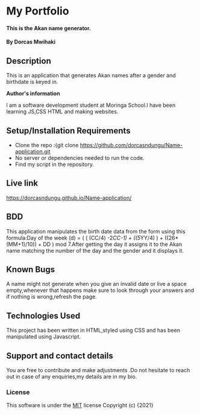 # My Portfolio
#### This is the Akan name generator.
#### By **Dorcas Mwihaki**
## Description
This is an application that generates Akan names after a gender and birthdate is keyed in.

**Author's information**

l am a software development student at Moringa School.l have been learning JS,CSS HTML and making websites.
## Setup/Installation Requirements
* Clone the repo :{git clone https://github.com/dorcasndungu/Name-application.git
* No server or dependencies needed to run the code.
* Find my script in the repository.
## Live link
https://dorcasndungu.github.io/Name-application/
## BDD
This application manipulates the  birth date data from the form using this formula:Day of the week (d) = ( ( (CC/4) -2*CC-1) + ((5*YY/4) ) + ((26*(MM+1)/10)) + DD ) mod 7.After getting the day it assigns it to the Akan name matching the number of the day and the gender and it displays it.
## Known Bugs
A name might not generate when you give an invalid date or live a space empty,whenever that happens make sure to look through your answers and if nothing is wrong,refresh the page.
## Technologies Used
This project has been written in HTML,styled using CSS and has been manipulated using Javascript.
## Support and contact details
You are free to contribute and make adjustments .Do not hesitate to reach out in case of any enquiries,my details are in my bio.
### License
This software is under the [MIT](LICENSE) license
Copyright (c) {2021} 